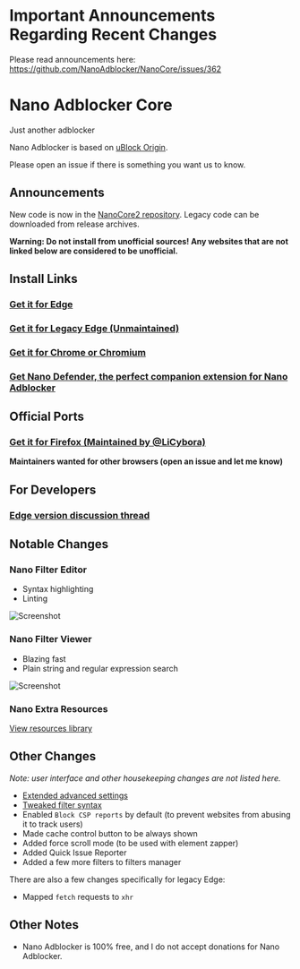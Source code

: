 # Important Announcements Regarding Recent Changes

Please read announcements here: https://github.com/NanoAdblocker/NanoCore/issues/362

# Nano Adblocker Core

Just another adblocker

Nano Adblocker is based on [uBlock Origin](https://github.com/gorhill/uBlock).

Please open an issue if there is something you want us to know.

## Announcements

New code is now in the
[NanoCore2 repository](https://github.com/NanoAdblocker/NanoCore2). Legacy
code can be downloaded from release archives.

**Warning: Do not install from unofficial sources! Any websites that are not
linked below are considered to be unofficial.**

## Install Links

### [Get it for Edge](https://microsoftedge.microsoft.com/addons/detail/epbkapkgcmdmfpogenoebpdeibmfinpf)

### [Get it for Legacy Edge (Unmaintained)](https://www.microsoft.com/store/productId/9NSXDX2TDB3V)

### [Get it for Chrome or Chromium](https://chrome.google.com/webstore/detail/nano-adblocker/gabbbocakeomblphkmmnoamkioajlkfo)

### [Get Nano Defender, the perfect companion extension for Nano Adblocker](https://jspenguin2017.github.io/uBlockProtector/)

## Official Ports

### [Get it for Firefox (Maintained by @LiCybora)](https://github.com/LiCybora/NanoCoreFirefox#nano-adblocker-core-for-firefox)

**Maintainers wanted for other browsers (open an issue and let me know)**

## For Developers

### [Edge version discussion thread](https://github.com/NanoAdblocker/NanoCore/issues/253)

## Notable Changes

### Nano Filter Editor

- Syntax highlighting
- Linting

![Screenshot](https://i.imgur.com/4KlLbcp.png)

### Nano Filter Viewer

- Blazing fast
- Plain string and regular expression search

![Screenshot](https://i.imgur.com/d9pVP3z.png)

### Nano Extra Resources

[View resources library](https://github.com/NanoAdblocker/NanoFilters/blob/master/NanoFiltersSource/NanoResources.txt)

## Other Changes

*Note: user interface and other housekeeping changes are not listed here.*

- [Extended advanced settings](https://github.com/NanoAdblocker/NanoCore2/blob/master/notes/advanced_settings.md#advanced-settings)
- [Tweaked filter syntax](https://github.com/NanoAdblocker/NanoCore2/blob/master/notes/filter_syntax.md#filter-syntax)
- Enabled `Block CSP reports` by default (to prevent websites from abusing it
  to track users)
- Made cache control button to be always shown
- Added force scroll mode (to be used with element zapper)
- Added Quick Issue Reporter
- Added a few more filters to filters manager

There are also a few changes specifically for legacy Edge:

- Mapped `fetch` requests to `xhr`

## Other Notes

- Nano Adblocker is 100% free, and I do not accept donations for Nano
  Adblocker.

